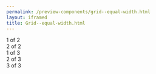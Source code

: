 ```yaml
--- 
permalink: /preview-components/grid--equal-width.html
layout: iframed 
title: Grid--equal-width.html
---
```

<div class="grid-example">
    <div class="container">
        <div class="row">
            <div class="col">
                1 of 2
            </div>
            <div class="col">
                2 of 2
            </div>
        </div>
        <div class="row">
            <div class="col">
                1 of 3
            </div>
            <div class="col">
                2 of 3
            </div>
            <div class="col">
                3 of 3
            </div>
        </div>
    </div>
</div>
